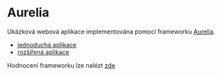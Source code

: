 # Aurelia
Ukázková webová aplikace implementována pomocí frameworku [Aurelia](http://aurelia.io/).
- [jednoduchá aplikace](1_basic)
- [rozšířená aplikace](2_master_detail)

Hodnocení frameworku lze nalézt [zde](docs/hodnoceni/0_uvod.md)
